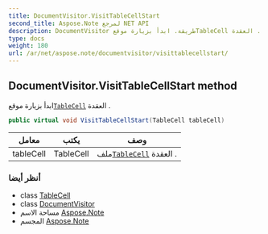 ```yaml
---
title: DocumentVisitor.VisitTableCellStart
second_title: Aspose.Note لمرجع NET API
description: DocumentVisitor طريقة. ابدأ بزيارة موقعTableCell العقدة .
type: docs
weight: 180
url: /ar/net/aspose.note/documentvisitor/visittablecellstart/
---
```

## DocumentVisitor.VisitTableCellStart method

ابدأ بزيارة موقع[`TableCell`](../../tablecell/) العقدة .

```csharp
public virtual void VisitTableCellStart(TableCell tableCell)
```

| معامل | يكتب | وصف |
| --- | --- | --- |
| tableCell | TableCell | ملف[`TableCell`](../../tablecell/) العقدة . |

### أنظر أيضا

* class [TableCell](../../tablecell/)
* class [DocumentVisitor](../)
* مساحة الاسم [Aspose.Note](../../documentvisitor/)
* المجسم [Aspose.Note](../../../)


